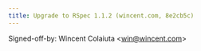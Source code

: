 ```yaml
---
title: Upgrade to RSpec 1.1.2 (wincent.com, 8e2cb5c)
---
```


Signed-off-by: Wincent Colaiuta &lt;win@wincent.com&gt;
